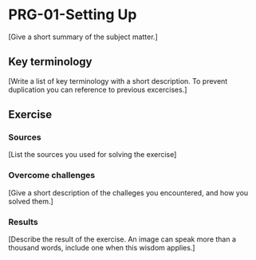 # PRG-01-Setting Up
[Give a short summary of the subject matter.]

## Key terminology
[Write a list of key terminology with a short description. To prevent duplication you can reference to previous excercises.]

## Exercise
### Sources
[List the sources you used for solving the exercise]

### Overcome challenges
[Give a short description of the challeges you encountered, and how you solved them.]

### Results
[Describe the result of the exercise. An image can speak more than a thousand words, include one when this wisdom applies.]
